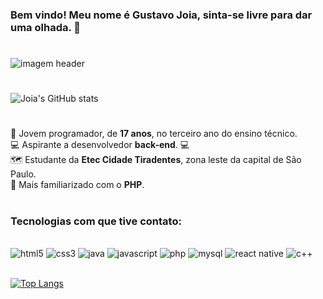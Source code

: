 

### Bem vindo! Meu nome é Gustavo Joia, sinta-se livre para dar uma olhada. 👀
#

<image alt="imagem header" src="https://pbs.twimg.com/profile_banners/1302399722569773061/1681703898/1080x360" />

#

![Joia's GitHub stats](https://github-readme-stats.vercel.app/api?username=GustavoJoia&theme=dracula&show_icons=true&locale=en&bg_color=00000000&custom_title=Status+do+perfil)

#

🎒 Jovem programador, de <strong>17 anos</strong>, no terceiro ano do ensino técnico. <br>
💻 Aspirante a desenvolvedor <strong>back-end</strong>. 💻 <br>
🗺️ Estudante da <strong>Etec Cidade Tiradentes</strong>, zona leste da capital de São Paulo. <br>
🐘 Mais familiarizado com o <strong>PHP</strong>. 

#

### Tecnologias com que tive contato:
<br>
<div>
    <image alt="html5" src="https://img.shields.io/badge/HTML5-E34F26?style=for-the-badge&logo=html5&logoColor=white"/>
    <image alt="css3" src="https://img.shields.io/badge/CSS3-1572B6?style=for-the-badge&logo=css3&logoColor=white"/>
    <image alt="java" src="https://img.shields.io/badge/Java-ED8B00?style=for-the-badge&logo=openjdk&logoColor=white"/>
    <image alt="javascript" src="https://img.shields.io/badge/JavaScript-F7DF1E?style=for-the-badge&logo=javascript&logoColor=black"/>
    <image alt="php" src="https://img.shields.io/badge/PHP-777BB4?style=for-the-badge&logo=php&logoColor=white"/>
    <image alt="mysql" src="https://img.shields.io/badge/MySQL-00000F?style=for-the-badge&logo=mysql&logoColor=white" />
    <image alt="react native" src="https://img.shields.io/badge/React_Native-20232A?style=for-the-badge&logo=react&logoColor=61DAFB"/>
    <image alt="c++" src="https://img.shields.io/badge/C%2B%2B-00599C?style=for-the-badge&logo=c%2B%2B&logoColor=white"/>
</div><br>

[![Top Langs](https://github-readme-stats.vercel.app/api/top-langs/?username=GustavoJoia&layout=compact&bg_color=00000000&theme=dracula&custom_title=Mais+usadas)](https://github.com/anuraghazra/github-readme-stats)
